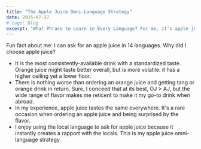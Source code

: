 ```yaml
---
title: "The Apple Juice Omni-Language Strategy"
date: 2015-07-27
# tags: Blog
excerpt: "What Phrase to Learn in Every Language? For me, it's apple juice, click to read why!"
---
```


Fun fact about me: I can ask for an apple juice in 14 languages. Why did I choose apple juice? 

* It is the most consistently-available drink with a standardized taste. Orange juice might taste better overall, but is more volatile: it has a higher ceiling yet a lower floor.
* There is nothing worse than ordering an orange juice and getting tang or orange drink in return. Sure, I conceed that at its best, OJ > AJ, but the wide range of flavor makes me reticent to make it my go-to drink when abroad.
* In my experience, apple juice tastes the same everywhere. It's a rare occasion when ordering an apple juice and being surprised by the flavor.
* I enjoy using the local language to ask for apple juice because it instantly creates a rapport with the locals. This is my apple juice omni-language strategy. 
